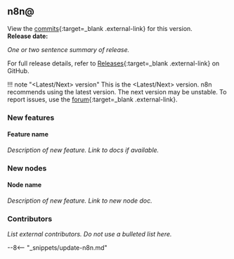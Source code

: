 <!--
# How to use this template

1. Make a new branch, including the release number in the name. For example: 0.190.0-release-note
2. Copy the template into the top of the release note file: https://github.com/n8n-io/n8n-docs/blob/main/docs/reference/release-notes.md (don't copy this comment).
3. Add the link to the GitHub change comparison. For example: https://github.com/n8n-io/n8n/compare/n8n@0.189.1...n8n@0.190.0 You can find this link from the GitHub changelog doc: https://github.com/n8n-io/n8n/blob/master/CHANGELOG.md
4. Placeholder text is in <>. Make sure to replace it! 
5. Refer to the GitHub changelog to help get started: https://github.com/n8n-io/n8n/blob/master/CHANGELOG.md For minor changes, you may be able to copy directly from that changelog. For larger features, or if anything is unclear, do some research and add more detail.

Make sure to refer to the style guide: https://github.com/n8n-io/n8n-docs/wiki
You can find more info on working with the docs project in the README: https://github.com/n8n-io/n8n-docs/blob/main/README.md

-->


## n8n@<version-number>

View the [commits](<url for GitHub's 'Comparing changes' view, comparing this release to the previous one>){:target=_blank .external-link} for this version.<br />
**Release date:** <yyyy-MM-dd>

_One or two sentence summary of release._

For full release details, refer to [Releases](https://github.com/n8n-io/n8n/releases){:target=_blank .external-link} on GitHub.

<!-- if this release contains breaking changes, include the breaking changes warning 

!!! warning "Breaking changes"
    Please note that this version contains a breaking change. The minimum Node.js version is now v16. You can read more about it [here](https://github.com/n8n-io/n8n/blob/master/packages/cli/BREAKING-CHANGES.md#02230){:target=_blank .external-link}.

-->

<!--  Explain the different versions. This note should go on both the latest and next versions, and be updated as the version status updates. For the next version, add: "Use the next version to try n8n's newest features, and to help test -->

!!! note "<Latest/Next> version"
	This is the <Latest/Next> version. n8n recommends using the latest version. The next version may be unstable. To report issues, use the [forum](https://community.n8n.io/c/questions/12){:target=_blank .external-link}.


### New features

<!-- Use the new feature box for major new features. 
This section should only contain new features that are likely to interest users -->

<div class="n8n-new-features" markdown>

#### Feature name

_Description of new feature. Link to docs if available._

</div>


### New nodes

<div class="n8n-new-features" markdown>

#### Node name

_Description of new feature. Link to new node doc._

</div>


### Contributors

_List external contributors. Do not use a bulleted list here._

<!-- Include the "how to update" snippet. Remove it from any previous versions. -->
--8<-- "_snippets/update-n8n.md"


